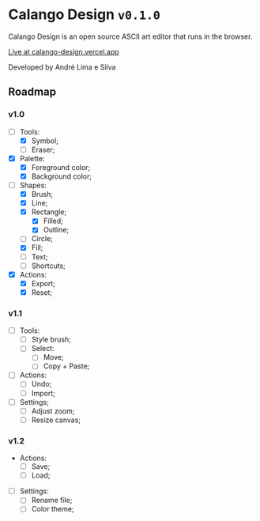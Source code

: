 # Calango Design `v0.1.0`

Calango Design is an open source ASCII art editor that runs in the browser.

[Live at calango-design.vercel.app](https://calango-design.vercel.app/)

Developed by André Lima e Silva

## Roadmap

### v1.0

- [ ] Tools:
  - [x] Symbol;
  - [ ] Eraser;
- [x] Palette:
  - [x] Foreground color;
  - [x] Background color;
- [ ] Shapes:
  - [x] Brush;
  - [x] Line;
  - [x] Rectangle;
    - [x] Filled;
    - [x] Outline;
  - [ ] Circle;
  - [x] Fill;
  - [ ] Text;
  - [ ] Shortcuts;
- [x] Actions:
  - [x] Export;
  - [x] Reset;

### v1.1

- [ ] Tools:
  - [ ] Style brush;
  - [ ] Select:
    - [ ] Move;
    - [ ] Copy + Paste;
- [ ] Actions:
  - [ ] Undo;
  - [ ] Import;
- [ ] Settings;
  - [ ] Adjust zoom;
  - [ ] Resize canvas;

### v1.2

- Actions:
  - [ ] Save;
  - [ ] Load;
- [ ] Settings:
  - [ ] Rename file;
  - [ ] Color theme;
